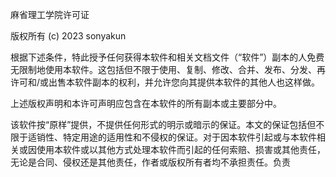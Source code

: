 麻省理工学院许可证

版权所有 (c) 2023 sonyakun

根据下述条件，特此授予任何获得本软件和相关文档文件（“软件”）副本的人免费无限制地使用本软件。这包括但不限于使用、复制、修改、合并、发布、分发、再许可和/或出售本软件副本的权利，并允许您向其提供本软件的其他人也这样做。

上述版权声明和本许可声明应包含在本软件的所有副本或主要部分中。

该软件按“原样”提供，不提供任何形式的明示或暗示的保证。本文的保证包括但不限于适销性、特定用途的适用性和不侵权的保证。对于因本软件引起或与本软件相关或因使用本软件或以其他方式处理本软件而引起的任何索赔、损害或其他责任，无论是合同、侵权还是其他责任，作者或版权所有者均不承担责任。负责